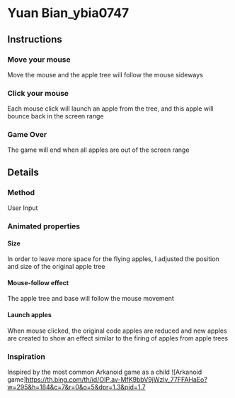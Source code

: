 # Yuan Bian_ybia0747

## Instructions
### Move your mouse
Move the mouse and the apple tree will follow the mouse sideways
### Click your mouse
Each mouse click will launch an apple from the tree, and this apple will bounce back in the screen range
### Game Over
The game will end when all apples are out of the screen range

## Details
### Method
User Input
### Animated properties
#### Size
In order to leave more space for the flying apples, I adjusted the position and size of the original apple tree
#### Mouse-follow effect
The apple tree and base will follow the mouse movement
#### Launch apples
When mouse clicked, the original code apples are reduced and new apples are created to show an effect similar to the firing of apples from apple trees
### Inspiration
Inspired by the most common Arkanoid game as a child
![Arkanoid game]https://th.bing.com/th/id/OIP.av-MfK9bbV9jWzlv_77FFAHaEo?w=295&h=184&c=7&r=0&o=5&dpr=1.3&pid=1.7